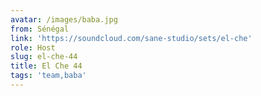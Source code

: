 ```yaml
---
avatar: /images/baba.jpg
from: Sénégal
link: 'https://soundcloud.com/sane-studio/sets/el-che'
role: Host
slug: el-che-44
title: El Che 44
tags: 'team,baba'
---
```


